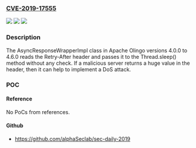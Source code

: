 ### [CVE-2019-17555](https://cve.mitre.org/cgi-bin/cvename.cgi?name=CVE-2019-17555)
![](https://img.shields.io/static/v1?label=Product&message=Olingo&color=blue)
![](https://img.shields.io/static/v1?label=Version&message=4.0.0%20to%204.6.0%20&color=brightgreen)
![](https://img.shields.io/static/v1?label=Vulnerability&message=DoS%20via%20Retry-After%20header%20vulnerability&color=brightgreen)

### Description

The AsyncResponseWrapperImpl class in Apache Olingo versions 4.0.0 to 4.6.0 reads the Retry-After header and passes it to the Thread.sleep() method without any check. If a malicious server returns a huge value in the header, then it can help to implement a DoS attack.

### POC

#### Reference
No PoCs from references.

#### Github
- https://github.com/alphaSeclab/sec-daily-2019

